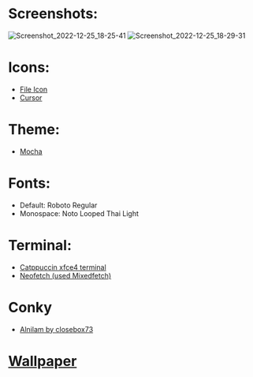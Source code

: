 # Screenshots:

![Screenshot_2022-12-25_18-25-41](https://user-images.githubusercontent.com/80240062/209468008-43c2891a-cea5-48ba-aff8-1b4cb633f901.png)
![Screenshot_2022-12-25_18-29-31](https://user-images.githubusercontent.com/80240062/209468010-90307102-29e8-42fe-8c67-57e1e6e182f1.png)

# Icons:

- [File Icon](https://github.com/ljmill/catppuccin-icons)
- [Cursor](https://github.com/catppuccin/cursors)

# Theme:

- [Mocha](https://github.com/catppuccin/catppuccin)

# Fonts:

- Default: Roboto Regular
- Monospace: Noto Looped Thai Light

# Terminal: 

- [Catppuccin xfce4 terminal](https://github.com/catppuccin/xfce4-terminal)
- [Neofetch (used Mixedfetch)](https://github.com/chick2d/neofetch-themes/blob/main/normal/hybridfetch.conf)

# Conky

- [Alnilam by closebox73](https://github.com/legendlife/Xfce-Catppuccin/tree/main/Alnilam)

# [Wallpaper](https://github.com/legendlife/Xfce-Catppuccin/tree/main/wallpaper)

